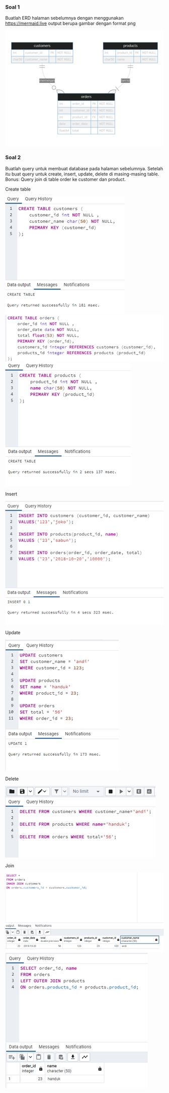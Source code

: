 ### Soal 1
Buatlah ERD halaman sebelumnya dengan menggunakan https://mermaid.live output berupa gambar dengan format png

![Soal1](ERD.PNG)

### Soal 2
Buatlah query untuk membuat database pada halaman sebelumnya. Setelah itu buat query untuk create, insert, update, delete di masing-masing table. Bonus: Query join di table order ke customer dan product.

Create table

![create1](images/createcustomers.PNG)
![create2](images/createOrders.PNG)
![create3](images/createProducts.PNG)

Insert

![insert](images/insert.PNG)

Update

![update](images/update.PNG)

Delete

![delete](images/delete.PNG)

Join

![join1](images/join1.PNG)
![join2](images/join2.PNG)